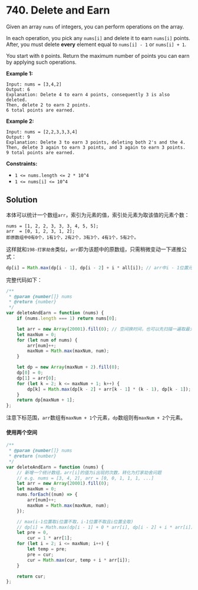 # 740. Delete and Earn

Given an array `nums` of integers, you can perform operations on the array.

In each operation, you pick any `nums[i]` and delete it to earn `nums[i]` points. After, you must delete **every** element equal to `nums[i] - 1` or `nums[i] + 1`.

You start with `0` points. Return the maximum number of points you can earn by applying such operations.

**Example 1:**

```
Input: nums = [3,4,2]
Output: 6
Explanation: Delete 4 to earn 4 points, consequently 3 is also deleted.
Then, delete 2 to earn 2 points.
6 total points are earned.
```

**Example 2:**

```
Input: nums = [2,2,3,3,3,4]
Output: 9
Explanation: Delete 3 to earn 3 points, deleting both 2's and the 4.
Then, delete 3 again to earn 3 points, and 3 again to earn 3 points.
9 total points are earned.
```

**Constraints:**

-   `1 <= nums.length <= 2 * 10^4`
-   `1 <= nums[i] <= 10^4`

## Solution

本体可以统计一个数组`arr`，索引为元素的值，索引处元素为取该值的元素个数：

```
nums = [1, 2, 2, 3, 3, 3, 4, 5, 5];
arr  = [0, 1, 2, 3, 1, 2];
即原数组中0有0个，1有1个，2有2个，3有3个，4有1个，5有2个。
```

这样就和`198-打家劫舍`类似，`arr`即为该题中的原数组，只需稍微变动一下递推公式：

```javascript
dp[i] = Math.max(dp[i - 1], dp[i - 2] + i * all[i]); // arr中i - 1位置元素不取，则i位置的元素必须全取
```

完整代码如下：

```javascript
/**
 * @param {number[]} nums
 * @return {number}
 */
var deleteAndEarn = function (nums) {
    if (nums.length === 1) return nums[0];

    let arr = new Array(20001).fill(0); // 空间换时间，也可以先扫描一遍取最大值
    let maxNum = 0;
    for (let num of nums) {
        arr[num]++;
        maxNum = Math.max(maxNum, num);
    }

    let dp = new Array(maxNum + 2).fill(0);
    dp[0] = 0;
    dp[1] = arr[0];
    for (let k = 2; k <= maxNum + 1; k++) {
        dp[k] = Math.max(dp[k - 2] + arr[k - 1] * (k - 1), dp[k - 1]);
    }
    return dp[maxNum + 1];
};
```

注意下标范围，`arr`数组有`maxNum + 1`个元素，`dp`数组则有`maxNum + 2`个元素。

#### 使用两个空间

```javascript
/**
 * @param {number[]} nums
 * @return {number}
 */
var deleteAndEarn = function (nums) {
    // 新增一个统计数组，arr[i]的值为i出现的次数，转化为打家劫舍问题
    // e.g. nums = [3, 4, 2], arr = [0, 0, 1, 1, 1, ...]
    let arr = new Array(20001).fill(0);
    let maxNum = 0;
    nums.forEach((num) => {
        arr[num]++;
        maxNum = Math.max(maxNum, num);
    });

    // max(i-1位置取i位置不取，i-1位置不取且i位置全取)
    // dp[i] = Math.max(dp[i - 1] + 0 * arr[i], dp[i - 2] + i * arr[i])
    let pre = 0,
        cur = 1 * arr[1];
    for (let i = 2; i <= maxNum; i++) {
        let temp = pre;
        pre = cur;
        cur = Math.max(cur, temp + i * arr[i]);
    }

    return cur;
};
```
